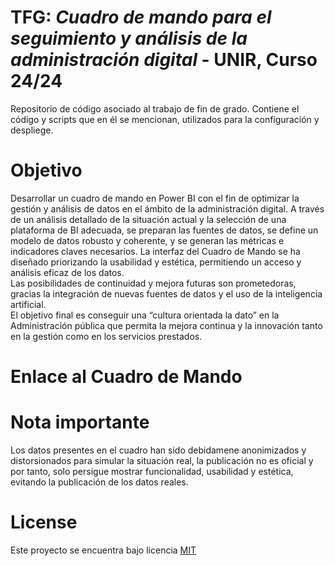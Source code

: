 # TFG: *Cuadro de mando para el seguimiento y análisis de la administración digital* - UNIR, Curso 24/24
Repositorio de código asociado al trabajo de fin de grado. Contiene el código y scripts que en él se mencionan, utilizados para la configuración y despliege.

# Objetivo
Desarrollar un cuadro de mando en Power BI con el fin de optimizar la gestión y análisis de datos en el ámbito de la administración digital. A través de un análisis detallado de la situación actual y la selección de una plataforma de BI adecuada, se preparan las fuentes de datos, se define un modelo de datos robusto y coherente, y se generan las métricas e indicadores claves necesarios. La interfaz del Cuadro de Mando se ha diseñado priorizando la usabilidad y estética, permitiendo un acceso y análisis eficaz de los datos.  
Las posibilidades de continuidad y mejora futuras son prometedoras, gracias la integración de nuevas fuentes de datos y el uso de la inteligencia artificial.  
El objetivo final es conseguir una “cultura orientada la dato” en la Administración pública que permita la mejora continua y la innovación tanto en la gestión como en los servicios prestados.

# Enlace al Cuadro de Mando

# Nota importante
Los datos presentes en el cuadro han sido debidamene anonimizados y distorsionados para simular la situación real, la publicación no es oficial y por tanto, solo persigue mostrar funcionalidad, usabilidad y estética, evitando la publicación de los datos reales. 

# License
Este proyecto se encuentra bajo licencia [MIT](https://opensource.org/license/mit/)
